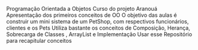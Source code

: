 Programação Orientada a Objetos Curso do projeto Aranouá  
Apresentação dos primeiros conceitos de OO
O objetivo das aulas é construir um mini sistema de um PetShop, com respectivos funcionários, clientes e os Pets Utiliza bastante os conceitos de Composição, Herança, Sobrecarga de Classes , ArrayList e Implementação
Usar esse Repositório para recapitular conceitos
